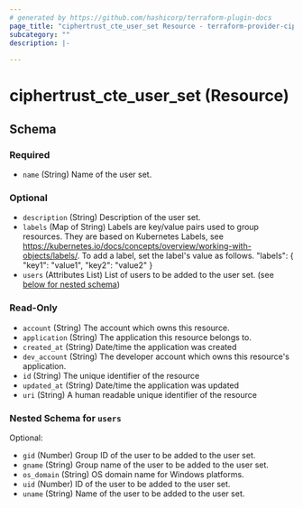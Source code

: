 ```yaml
---
# generated by https://github.com/hashicorp/terraform-plugin-docs
page_title: "ciphertrust_cte_user_set Resource - terraform-provider-ciphertrust"
subcategory: ""
description: |-
  
---
```


# ciphertrust_cte_user_set (Resource)





<!-- schema generated by tfplugindocs -->
## Schema

### Required

- `name` (String) Name of the user set.

### Optional

- `description` (String) Description of the user set.
- `labels` (Map of String) Labels are key/value pairs used to group resources. They are based on Kubernetes Labels, see https://kubernetes.io/docs/concepts/overview/working-with-objects/labels/. To add a label, set the label's value as follows.
"labels": {
	"key1": "value1",
	"key2": "value2"
}
- `users` (Attributes List) List of users to be added to the user set. (see [below for nested schema](#nestedatt--users))

### Read-Only

- `account` (String) The account which owns this resource.
- `application` (String) The application this resource belongs to.
- `created_at` (String) Date/time the application was created
- `dev_account` (String) The developer account which owns this resource's application.
- `id` (String) The unique identifier of the resource
- `updated_at` (String) Date/time the application was updated
- `uri` (String) A human readable unique identifier of the resource

<a id="nestedatt--users"></a>
### Nested Schema for `users`

Optional:

- `gid` (Number) Group ID of the user to be added to the user set.
- `gname` (String) Group name of the user to be added to the user set.
- `os_domain` (String) OS domain name for Windows platforms.
- `uid` (Number) ID of the user to be added to the user set.
- `uname` (String) Name of the user to be added to the user set.
